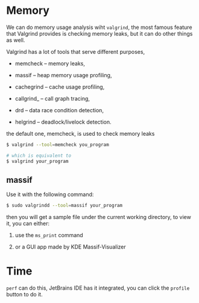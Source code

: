 # Memory

We can do memory usage analysis wiht `valgrind`, the most famous feature that 
Valgrind provides is checking memory leaks, but it can do other things as well.

Valgrind has a lot of tools that serve different purposes, 

* memcheck – memory leaks,

* massif – heap memory usage profiling,

* cachegrind – cache usage profiling,

* callgrind_ – call graph tracing,

* drd – data race condition detection,

* helgrind – deadlock/livelock detection.


the default one, memcheck, is used to check memory leaks

```sh
$ valgrind --tool=memcheck you_program

# which is equivalent to 
$ valgrind your_program
```

## massif

Use it with the following command:

```sh
$ sudo valgrindd --tool=massif your_program
```

then you will get a sample file under the current working directory, to view it, you can either:

1. use the `ms_print` command

2. or a GUI app made by KDE Massif-Visualizer


# Time

`perf` can do this, JetBrains IDE has it integrated, you can click the `profile`
button to do it.
